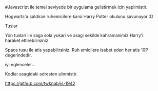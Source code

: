 #Javascript ile temel seviyede bir uygulama gelistirmek icin yapilmistir.

Hogwarts'a saldiran ruhemicilere karsi Harry Potter okulunu savunuyor :D

Tuslar

Yon tuslari ile saga sola yukari ve asagi sekilde kahramanimiz Harry'i haraket ettirebilirsiniz

Space tusu ile atis yapabilirsiniz. Ruh emicilere isabet eden her atis 10P degerindedir.

iyi eglenceler...




Kodlar asagidaki adresten alinmistir.

https://github.com/twknab/js-1942

